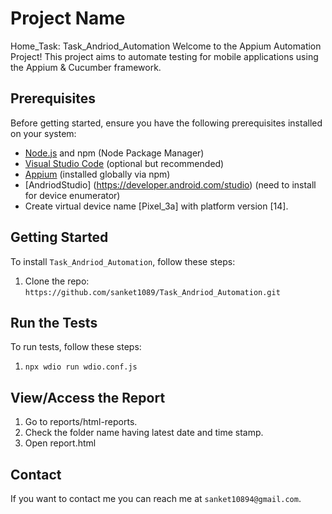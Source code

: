 # Project Name
Home_Task: Task_Andriod_Automation
Welcome to the Appium Automation Project! This project aims to automate testing for mobile applications using the Appium & Cucumber framework.

## Prerequisites

Before getting started, ensure you have the following prerequisites installed on your system:
- [Node.js](https://nodejs.org/) and npm (Node Package Manager)
- [Visual Studio Code](https://code.visualstudio.com/) (optional but recommended)
- [Appium](http://appium.io/) (installed globally via npm)
- [AndriodStudio] (https://developer.android.com/studio) (need to install for device enumerator)
- Create virtual device name [Pixel_3a] with platform version [14].

## Getting Started

To install `Task_Andriod_Automation`, follow these steps:

1. Clone the repo: `https://github.com/sanket1089/Task_Andriod_Automation.git`

## Run the Tests

To run tests, follow these steps:

1. `npx wdio run wdio.conf.js`

## View/Access the Report

1. Go to reports/html-reports.
2. Check the folder name having latest date and time stamp.
3. Open report.html

## Contact

If you want to contact me you can reach me at `sanket10894@gmail.com`.
